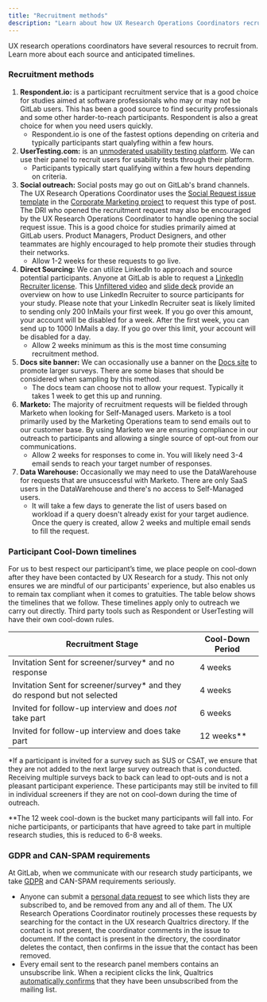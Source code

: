 ```yaml
---
title: "Recruitment methods"
description: "Learn about how UX Research Operations Coordinators recruit"
---
```


UX research operations coordinators have several resources to recruit from. Learn more about each source and anticipated timelines.

### Recruitment methods

1. **Respondent.io:** is a participant recruitment service that is a good choice for studies aimed at software professionals who may or may not be GitLab users. This has been a good source to find security professionals and some other harder-to-reach participants. Respondent is also a great choice for when you need users quickly.
    - Respondent.io is one of the fastest options depending on criteria and typically participants start qualyfing within a few hours.
1. **UserTesting.com:** is an [unmoderated usability testing platform](/handbook/product/ux/ux-research/unmoderated-testing/). We can use their panel to recruit users for usability tests through their platform.
    - Participants typically start qualifying within a few hours depending on criteria.
1. **Social outreach:** Social posts may go out on GitLab's brand channels. The UX Research Operations Coordinator uses the [Social Request issue template](https://gitlab.com/gitlab-com/marketing/corporate_marketing/corporate-marketing/-/blob/master/.gitlab/issue_templates/social-general-request.md?ref_type=heads) in the [Corporate Marketing project](https://gitlab.com/gitlab-com/marketing/corporate_marketing/corporate-marketing) to request this type of post. The DRI who opened the recruitment request may also be encouraged by the UX Research Operations Coordinator to handle opening the social request issue. This is a good choice for studies primarily aimed at GitLab users. Product Managers, Product Designers, and other teammates are highly encouraged to help promote their studies through their networks.
    - Allow 1-2 weeks for these requests to go live.
1. **Direct Sourcing:** We can utilize LinkedIn to approach and source potential participants. Anyone at GitLab is able to request a [LinkedIn Recruiter license](/handbook/hiring/sourcing/#upgrading-your-linkedin-account). This [Unfiltered video](https://youtu.be/rc2IX1e2sQ8) and [slide deck](https://docs.google.com/presentation/d/1LI9qXLRQSnikPiHztDQBapGrDn5Nimsf-K8g1r3j9Do/edit#slide=id.g29a70c6c35_0_68) provide an overview on how to use LinkedIn Recruiter to source participants for your study. Please note that your LinkedIn Recruiter seat is likely limited to sending only 200 InMails your first week. If you go over this amount, your account will be disabled for a week. After the first week, you can send up to 1000 InMails a day. If you go over this limit, your account will be disabled for a day.
    - Allow 2 weeks minimum as this is the most time consuming recruitment method.
1. **Docs site banner:** We can occasionally use a banner on the [Docs site](https://docs.gitlab.com/) to promote larger surveys. There are some biases that should be considered when sampling by this method.
    - The docs team can choose not to allow your request. Typically it takes 1 week to get this up and running.
1. **Marketo:** The majority of recruitment requests will be fielded through Marketo when looking for Self-Managed users. Marketo is a tool primarily used by the Marketing Operations team to send emails out to our customer base. By using Marketo we are ensuring compliance in our outreach to participants and allowing a single source of opt-out from our communications.
    - Allow 2 weeks for responses to come in. You will likely need 3-4 email sends to reach your target number of responses.
1. **Data Warehouse:** Occasionally we may need to use the DataWarehouse for requests that are unsuccessful with Marketo. There are only SaaS users in the DataWarehouse and there's no access to Self-Managed users.
    - It will take a few days to generate the list of users based on workload if a query doesn't already exist for your target audience. Once the query is created, allow 2 weeks and multiple email sends to fill the request.

### Participant Cool-Down timelines

For us to best respect our participant’s time, we place people on cool-down after they have been contacted by UX Research for a study. This not only ensures we are mindful of our participants' experience, but also enables us to remain tax compliant when it comes to gratuities. The table below shows the timelines that we follow. These timelines apply only to outreach we carry out directly. Third party tools such as Respondent or UserTesting will have their own cool-down rules.

| **Recruitment Stage** | **Cool-Down Period** |
| ------ | ------ |
| Invitation Sent for screener/survey* and no response | 4 weeks |
| Invitation Sent for screener/survey* and they do respond but not selected  | 4 weeks |
| Invited for follow-up interview and does _not_ take part | 6 weeks |
| Invited for follow-up interview and does take part | 12 weeks** |

*If a participant is invited for a survey such as SUS or CSAT, we ensure that they are not added to the next large survey outreach that is conducted. Receiving multiple surveys back to back can lead to opt-outs and is not a pleasant participant experience. These participants may still be invited to fill in individual screeners if they are not on cool-down during the time of outreach.

**The 12 week cool-down is the bucket many participants will fall into. For niche participants, or participants that have agreed to take part in multiple research studies, this is reduced to 6-8 weeks.

### GDPR and CAN-SPAM requirements

At GitLab, when we communicate with our research study participants, we take [GDPR](https://about.gitlab.com/gdpr/) and CAN-SPAM requirements seriously.

- Anyone can submit a [personal data request](https://support.gitlab.io/account-deletion/) to see which lists they are subscribed to, and be removed from any and all of them. The UX Research Operations Coordinator routinely processes these requests by searching for the contact in the UX research Qualtrics directory. If the contact is not present, the coordinator comments in the issue to document. If the contact is present in the directory, the coordinator deletes the contact, then confirms in the issue that the contact has been removed.
- Every email sent to the research panel members contains an unsubscribe link. When a recipient clicks the link, Qualtrics [automatically confirms](https://www.qualtrics.com/support/survey-platform/distributions-module/email-distribution/emails-overview/#UsingTheOptOutLink) that they have been unsubscribed from the mailing list.
